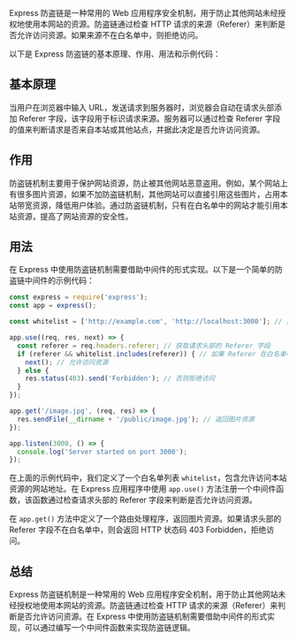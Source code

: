 Express 防盗链是一种常用的 Web 应用程序安全机制，用于防止其他网站未经授权地使用本网站的资源。防盗链通过检查 HTTP 请求的来源（Referer）来判断是否允许访问资源。如果来源不在白名单中，则拒绝访问。

以下是 Express 防盗链的基本原理、作用、用法和示例代码：

## 基本原理

当用户在浏览器中输入 URL，发送请求到服务器时，浏览器会自动在请求头部添加 Referer 字段，该字段用于标识请求来源。服务器可以通过检查 Referer 字段的值来判断请求是否来自本站或其他站点，并据此决定是否允许访问资源。

## 作用

防盗链机制主要用于保护网站资源，防止被其他网站恶意盗用。例如，某个网站上有很多图片资源，如果不加防盗链机制，其他网站可以直接引用这些图片，占用本站带宽资源，降低用户体验。通过防盗链机制，只有在白名单中的网站才能引用本站资源，提高了网站资源的安全性。

## 用法

在 Express 中使用防盗链机制需要借助中间件的形式实现。以下是一个简单的防盗链中间件的示例代码：

```javascript
const express = require('express');
const app = express();

const whitelist = ['http://example.com', 'http://localhost:3000']; // 白名单列表

app.use((req, res, next) => {
  const referer = req.headers.referer; // 获取请求头部的 Referer 字段
  if (referer && whitelist.includes(referer)) { // 如果 Referer 在白名单中
    next(); // 允许访问资源
  } else {
    res.status(403).send('Forbidden'); // 否则拒绝访问
  }
});

app.get('/image.jpg', (req, res) => {
  res.sendFile(__dirname + '/public/image.jpg'); // 返回图片资源
});

app.listen(3000, () => {
  console.log('Server started on port 3000');
});
```

在上面的示例代码中，我们定义了一个白名单列表 `whitelist`，包含允许访问本站资源的网站地址。在 Express 应用程序中使用 `app.use()` 方法注册一个中间件函数，该函数通过检查请求头部的 Referer 字段来判断是否允许访问资源。

在 `app.get()` 方法中定义了一个路由处理程序，返回图片资源。如果请求头部的 Referer 字段不在白名单中，则会返回 HTTP 状态码 403 Forbidden，拒绝访问。

## 总结

Express 防盗链机制是一种常用的 Web 应用程序安全机制，用于防止其他网站未经授权地使用本网站的资源。防盗链通过检查 HTTP 请求的来源（Referer）来判断是否允许访问资源。在 Express 中使用防盗链机制需要借助中间件的形式实现，可以通过编写一个中间件函数来实现防盗链逻辑。
